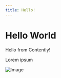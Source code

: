 ```yaml
---
title: Hello!
---
```


# Hello World

Hello from Contently!

<!-- more -->

Lorem ipsum

![Image](./test.png)
